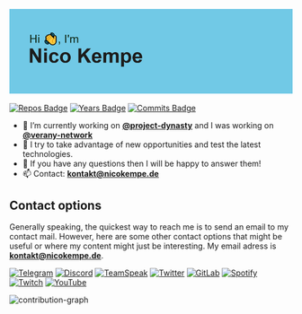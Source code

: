 ![profile-banner](https://github.com/nicokempe/nicokempe/blob/032bead7d2a096787e789ad56041a1eeb9efe555/header.png)

[![Repos Badge](https://badges.pufler.dev/repos/nicokempe)]()
[![Years Badge](https://badges.pufler.dev/years/nicokempe)]()
[![Commits Badge](https://badges.pufler.dev/commits/monthly/nicokempe)]()

- 🔭 I’m currently working on **[@project-dynasty](https://www.github.com/project-dynasty)** and I was working on **[@verany-network](https://www.github.com/verany-network)**
- 🌱 I try to take advantage of new opportunities and test the latest technologies. 
- 💬 If you have any questions then I will be happy to answer them! 
- 📫 Contact: **kontakt@nicokempe.de**

## Contact options 
Generally speaking, the quickest way to reach me is to send an email to my contact mail. However, here are some other contact options that might be useful or where my content might just be interesting. My email adress is **[kontakt@nicokempe.de](mailto:kontakt@nicokempe.de)**.

[![Telegram](https://img.shields.io/badge/Telegram-2CA5E0?style=for-the-badge&logo=telegram&logoColor=white)](https://t.me/NicoVRNY)
[![Discord](https://img.shields.io/badge/Discord-7289DA?style=for-the-badge&logo=discord&logoColor=white)](https://discord.gg/t9frQmmqPe)
[![TeamSpeak](https://img.shields.io/badge/TeamSpeack-2580C3?style=for-the-badge&logo=teamspeak&logoColor=white)](ts3server://nicokempe.de)
[![Twitter](https://img.shields.io/badge/Twitter-1DA1F2?style=for-the-badge&logo=twitter&logoColor=white)](https://twitter.com/NicoVRNY)
[![GitLab](https://img.shields.io/badge/GitLab-330F63?style=for-the-badge&logo=gitlab&logoColor=white)](https://gitlab.com/nicokempe)
[![Spotify](https://img.shields.io/badge/Spotify-1ED760?&style=for-the-badge&logo=spotify&logoColor=white)](https://open.spotify.com/user/ayp3biiz4ckcwzwnmbo3ic87a?si=79af00287d8047d6)
[![Twitch](https://img.shields.io/badge/Twitch-9146FF?style=for-the-badge&logo=twitch&logoColor=white)](https://twitch.tv/nicovrny)
[![YouTube](https://img.shields.io/badge/YouTube-FF0000?style=for-the-badge&logo=youtube&logoColor=white)](https://www.youtube.com/channel/UCWHDTr-DTRpDdH1Ld7VpzRw)

![contribution-graph](https://activity-graph.herokuapp.com/graph?username=nicokempe&theme=github)

